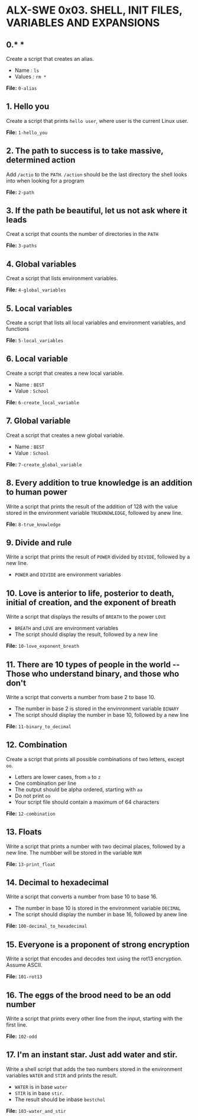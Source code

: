 # ALX-SWE 0x03. SHELL, INIT FILES, VARIABLES AND EXPANSIONS

## 0.* <o> *
Create a script that creates an alias.
- Name *:* `ls`
- Values *:* `rm *`

**File:** `0-alias`

## 1. Hello you
Create a script that prints `hello user`, where user is the current Linux user.

**File:** `1-hello_you`

## 2. The path to success is to take massive, determined action
Add `/actio` to the `PATH`. `/action` should be the last directory the shell looks into when looking for a program

**File:** `2-path`

## 3. If the path be beautiful, let us not ask where it leads
Creat a script that counts the number of directories in the `PATH`

**File:** `3-paths`

## 4. Global variables
Creat a script that lists environment variables.

**File:** `4-global_variables`

## 5. Local variables
Create a script that lists all local variables and environment variables, and functions

**File:** `5-local_variables`

## 6. Local variable
Create a script that creates a new local variable.
- Name *:* `BEST`
- Value *:* `School`

**File:** `6-create_local_variable`

## 7. Global variable
Creat a script that creates a new global variable.
- Name *:* `BEST`
- Value *:* `School`

**File:** `7-create_global_variable`

## 8. Every addition to true knowledge is an addition to human power
Write a script that prints the result of the addition of 128 with the value stored in the environment variable `TRUEKNOWLEDGE`, followed by anew line.

**File:** `8-true_knowledge`

## 9. Divide and rule
Write a script that prints the result of `POWER` divided by `DIVIDE`, followed by a new line.
- `POWER` and `DIVIDE` are environment variables

## 10. Love is anterior to life, posterior to death, initial of creation, and the exponent of breath
Write a script that displays the results of `BREATH` to the power `LOVE`
- `BREATH` and `LOVE` are environment variables
- The script should display the result, followed by a new line

**File:** `10-love_exponent_breath`

## 11. There are 10 types of people in the world -- Those who understand binary, and those who don't
Write a script that converts a number from base 2 to base 10.
- The number in base 2 is stored in the envinronment variable `BINARY`
- The script should display the number in base 10, followed by a new line

**File:** `11-binary_to_decimal`

## 12. Combination
Create a script that prints all possible combinations of two letters, except `oo`.
- Letters are lower cases, from `a` to `z`
- One combination per line
- The output should be alpha ordered, starting with `aa`
- Do not print `oo`
- Your script file should contain a maximum of 64 characters

**File:** `12-combination`

## 13. Floats
Write a script that prints a number with two decimal places, followed by a new line. The numbber will be stored in the variable `NUM`

**File:** `13-print_float`

## 14. Decimal to hexadecimal
Write a script that converts a number from base 10 to base 16.
- The number in base 10 is stored in the environment variable `DECIMAL`
- The script should display the number in base 16, followed by anew line

**File:** `100-decimal_to_hexadecimal`

## 15. Everyone is a proponent of strong encryption
Write a script that encodes and decodes text using the rot13 encryption. Assume ASCII.

**File:** `101-rot13`

## 16. The eggs of the brood need to be an odd number
Write a script that prints every other line from the input, starting with the first line.

**File:** `102-odd`

## 17. I'm an instant star. Just add water and stir.
Write a shell script that adds the two numbers stored in the environment variables `WATER` and `STIR` and prints the result.
- `WATER` is in base `water`
- `STIR` is in base `stir`.
- The result should be inbase `bestchol`

**File:** `103-water_and_stir`
